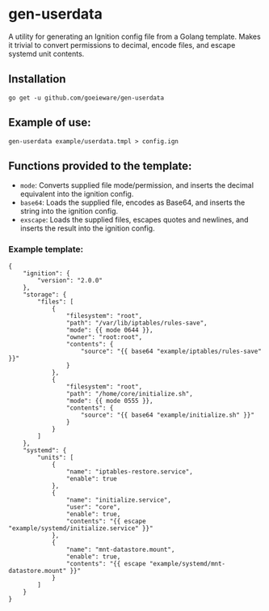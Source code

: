 # gen-userdata
A utility for generating an Ignition config file from a Golang template.
Makes it trivial to convert permissions to decimal, encode files, and escape systemd unit contents.

## Installation
`go get -u github.com/goeieware/gen-userdata`

## Example of use:
`gen-userdata example/userdata.tmpl > config.ign`

## Functions provided to the template:
* `mode`: Converts supplied file mode/permission, and inserts the decimal equivalent into the ignition config.
* `base64`: Loads the supplied file, encodes as Base64, and inserts the string into the ignition config. 
* `exscape`: Loads the supplied files, escapes quotes and newlines, and inserts the result into the ignition config.

### Example template:

```
{
    "ignition": { 
        "version": "2.0.0"
    },
    "storage": {
        "files": [
            {
                "filesystem": "root",
                "path": "/var/lib/iptables/rules-save",
                "mode": {{ mode 0644 }},
                "owner": "root:root",
                "contents": {
                    "source": "{{ base64 "example/iptables/rules-save" }}"
                }
            },
            {
                "filesystem": "root",
                "path": "/home/core/initialize.sh",
                "mode": {{ mode 0555 }},
                "contents": {
                    "source": "{{ base64 "example/initialize.sh" }}"
                }
            }
        ]
    },
    "systemd": {
        "units": [
            {
                "name": "iptables-restore.service",
                "enable": true
            },
            {
                "name": "initialize.service",
                "user": "core",
                "enable": true,
                "contents": "{{ escape "example/systemd/initialize.service" }}" 
            },
            {
                "name": "mnt-datastore.mount",
                "enable": true,
                "contents": "{{ escape "example/systemd/mnt-datastore.mount" }}" 
            }
        ]
    }
}
```
